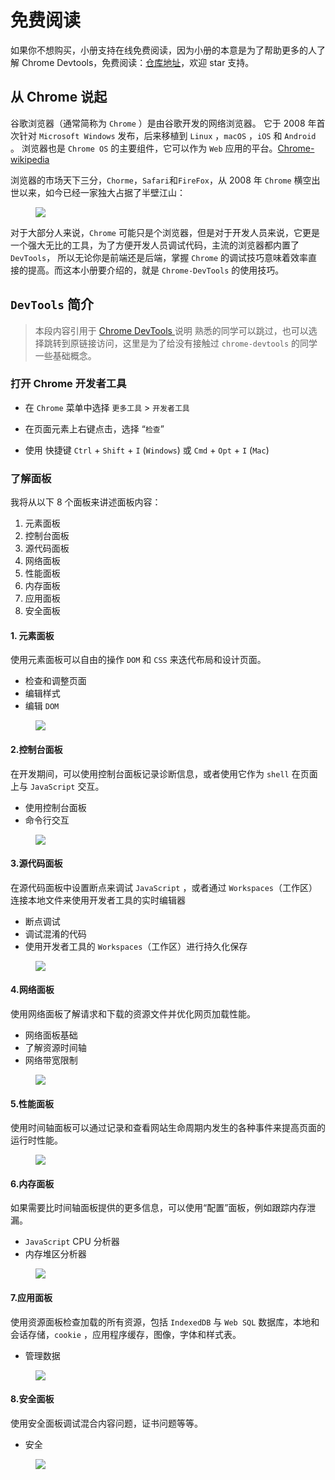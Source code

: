 

# 免费阅读

如果你不想购买，小册支持在线免费阅读，因为小册的本意是为了帮助更多的人了解 Chrome Devtools，免费阅读：[仓库地址](https://github.com/dendoink/FrontendWingman)，欢迎 star 支持。

## 从 Chrome 说起

谷歌浏览器（通常简称为 `Chrome` ）是由谷歌开发的网络浏览器。 它于 2008 年首次针对 `Microsoft Windows` 发布，后来移植到 `Linux` ，`macOS` ，`iOS` 和 `Android` 。 浏览器也是 `Chrome OS` 的主要组件，它可以作为 `Web` 应用的平台。[Chrome-wikipedia](https://en.wikipedia.org/wiki/Google_Chrome)

浏览器的市场天下三分，`Chorme`，`Safari`和`FireFox`，从 2008 年 `Chrome` 横空出世以来，如今已经一家独大占据了半壁江山：

<figure><img src="./_assets/img_1609449712368.svg" /><figcaption></figcaption></figure>

对于大部分人来说，`Chrome` 可能只是个浏览器，但是对于开发人员来说，它更是一个强大无比的工具，为了方便开发人员调试代码，主流的浏览器都内置了 `DevTools`， 所以无论你是前端还是后端，掌握 `Chrome` 的调试技巧意味着效率直接的提高。而这本小册要介绍的，就是 `Chrome-DevTools` 的使用技巧。

## `DevTools` 简介

>本段内容引用于 [Chrome DevTools ](https://developers.google.com/web/tools/chrome-devtools/#_1) 说明 熟悉的同学可以跳过，也可以选择跳转到原链接访问，这里是为了给没有接触过 `chrome-devtools` 的同学一些基础概念。

### 打开 Chrome 开发者工具

*  在 `Chrome` 菜单中选择 `更多工具` > `开发者工具`

*  在页面元素上右键点击，选择 “`检查`”

*  使用 快捷键 `Ctrl` + `Shift` + `I` (`Windows`) 或 `Cmd` + `Opt` + `I` (`Mac`)

### 了解面板

我将从以下 8 个面板来讲述面板内容：

1. 元素面板
2. 控制台面板
3. 源代码面板
4. 网络面板
5. 性能面板
6. 内存面板
7. 应用面板
8. 安全面板

#### 1. 元素面板

使用元素面板可以自由的操作 `DOM` 和 `CSS` 来迭代布局和设计页面。

*  检查和调整页面
*  编辑样式
*  编辑 `DOM`

<figure><img src="./_assets/img_1609449712411.png" /><figcaption></figcaption></figure>

#### 2.控制台面板

在开发期间，可以使用控制台面板记录诊断信息，或者使用它作为 `shell` 在页面上与 `JavaScript` 交互。

*  使用控制台面板
*  命令行交互

<figure><img src="./_assets/img_1609449712472.png" /><figcaption></figcaption></figure>

#### 3.源代码面板

在源代码面板中设置断点来调试 `JavaScript` ，或者通过 `Workspaces`（工作区）连接本地文件来使用开发者工具的实时编辑器

*  断点调试
*  调试混淆的代码
*  使用开发者工具的 `Workspaces`（工作区）进行持久化保存

<figure><img src="./_assets/img_1609449712514.png" /><figcaption></figcaption></figure>

#### 4.网络面板

使用网络面板了解请求和下载的资源文件并优化网页加载性能。

*  网络面板基础
*  了解资源时间轴
*  网络带宽限制

<figure><img src="./_assets/img_1609449712555.png" /><figcaption></figcaption></figure>

#### 5.性能面板

使用时间轴面板可以通过记录和查看网站生命周期内发生的各种事件来提高页面的运行时性能。

<figure><img src="./_assets/img_1609449712594.png" /><figcaption></figcaption></figure>

#### 6.内存面板

如果需要比时间轴面板提供的更多信息，可以使用“配置”面板，例如跟踪内存泄漏。

*  `JavaScript` CPU 分析器
*  内存堆区分析器

<figure><img src="./_assets/img_1609449712642.png" /><figcaption></figcaption></figure>

#### 7.应用面板

使用资源面板检查加载的所有资源，包括 `IndexedDB` 与 `Web SQL` 数据库，本地和会话存储，`cookie` ，应用程序缓存，图像，字体和样式表。

*  管理数据

<figure><img src="./_assets/img_1609449712691.png" /><figcaption></figcaption></figure>

#### 8.安全面板

使用安全面板调试混合内容问题，证书问题等等。

*  安全

<figure><img src="./_assets/img_1609449712733.png" /><figcaption></figcaption></figure>


            